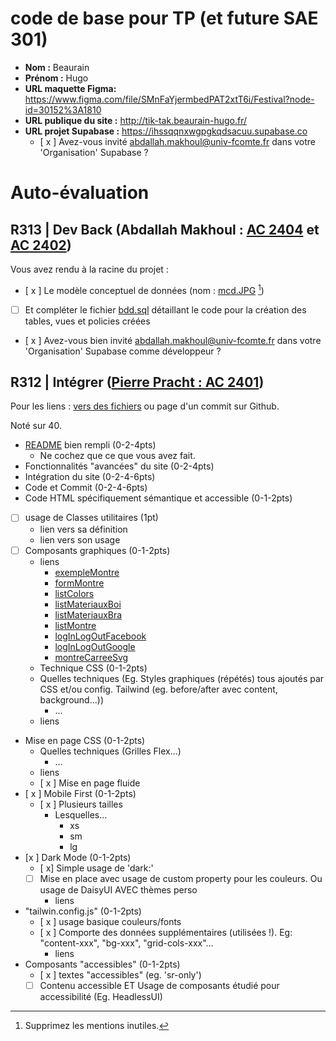 # code de base pour TP (et future SAE 301)

- **Nom :** Beaurain
- **Prénom :** Hugo
- **URL maquette Figma:** https://www.figma.com/file/SMnFaYjermbedPAT2xtT6i/Festival?node-id=30152%3A1810
- **URL publique du site :** http://tik-tak.beaurain-hugo.fr/
- **URL projet Supabase :** https://ihssqqnxwgpgkqdsacuu.supabase.co
  - [ x ] Avez-vous invité abdallah.makhoul@univ-fcomte.fr dans votre 'Organisation' Supabase ?

# Auto-évaluation

## R313 | Dev Back (Abdallah Makhoul : [AC 2404](https://moodle.univ-fcomte.fr/mod/assign/view.php?id=612670) et [AC 2402](https://moodle.univ-fcomte.fr/mod/assign/view.php?id=612669))

Vous avez rendu à la racine du projet :

- [ x ] Le modèle conceptuel de données (nom : [mcd.JPG](/mcd.JPG) [^1])
- [  ] Et compléter le fichier [bdd.sql](/bdd.sql) détaillant le code pour la création des tables, vues et policies créées
- [ x ] Avez-vous bien invité abdallah.makhoul@univ-fcomte.fr dans votre 'Organisation' Supabase comme développeur ?

## R312 | Intégrer ([Pierre Pracht : AC 2401](https://moodle.univ-fcomte.fr/mod/assign/view.php?id=612668))

Pour les liens :
[vers des fichiers](https://docs.github.com/en/repositories/managing-your-repositorys-settings-and-features/customizing-your-repository/about-readmes#relative-links-and-image-paths-in-readme-files) ou page d'un commit sur Github.

Noté sur 40.

- [README](/README.md) bien rempli (0-2-4pts)
  - Ne cochez que ce que vous avez fait.
- Fonctionnalités "avancées" du site (0-2-4pts)
- Intégration du site (0-2-4-6pts)
- Code et Commit (0-2-4-6pts)
- Code HTML spécifiquement sémantique et accessible (0-1-2pts)

- [ ] usage de Classes utilitaires (1pt)
  - lien vers sa définition
  - lien vers son usage
- [ ] Composants graphiques (0-1-2pts)
  - liens
    - [exempleMontre](/src/components/exempleMontre.vue)
    - [formMontre](/src/components/formMontre.vue)
    - [listColors](/src/components/listColors.vue)
    - [listMateriauxBoi](/src/components/listMateriauxBoi.vue)
    - [listMateriauxBra](/src/components/listMateriauxBrae.vue)
    - [listMontre](/src/components/listMontre.vue)
    - [logInLogOutFacebook](/src/components/logInLogOutFacebook.vue)
    - [logInLogOutGoogle](/src/components/logInLogOutGoogle.vue)
    - [montreCarreeSvg](/src/components/montreCarreeSvg.vue)
  - Technique CSS (0-1-2pts)
  - Quelles techniques (Eg. Styles graphiques (répétés) tous ajoutés par CSS et/ou
    config. Tailwind (eg. before/after avec content, background...))
    - ...
  - liens
- Mise en page CSS (0-1-2pts)
  - Quelles techniques (Grilles Flex...)
    - ...
  - liens
  - [ x ] Mise en page fluide
- [ x ] Mobile First (0-1-2pts)
  - [ x ] Plusieurs tailles
    - Lesquelles...
      - xs
      - sm
      - lg
- [x ] Dark Mode (0-1-2pts)
  - [ x] Simple usage de 'dark:'
  - [ ] Mise en place avec usage de custom property pour les couleurs. Ou usage de DaisyUI AVEC thèmes perso
    - liens
- "tailwin.config.js" (0-1-2pts)
  - [ x ] usage basique couleurs/fonts
  - [ x ] Comporte des données supplémentaires (utilisées !). Eg: "content-xxx", "bg-xxx", "grid-cols-xxx"...
    - liens
- Composants "accessibles" (0-1-2pts)
  - [ x ] textes "accessibles" (eg. 'sr-only')
  - [ ] Contenu accessible ET Usage de composants étudié pour accessibilité (Eg. HeadlessUI)

[^1]: Supprimez les mentions inutiles.
